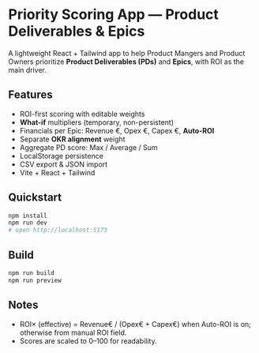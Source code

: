 # Priority Scoring App — Product Deliverables & Epics

A lightweight React + Tailwind app to help Product Mangers and Product Owners prioritize **Product Deliverables (PDs)** and **Epics**, with ROI as the main driver.

## Features
- ROI-first scoring with editable weights
- **What-if** multipliers (temporary, non-persistent)
- Financials per Epic: Revenue €, Opex €, Capex €, **Auto-ROI**
- Separate **OKR alignment** weight
- Aggregate PD score: Max / Average / Sum
- LocalStorage persistence
- CSV export & JSON import
- Vite + React + Tailwind

## Quickstart
```bash
npm install
npm run dev
# open http://localhost:5173
```

## Build
```bash
npm run build
npm run preview
```

## Notes
- ROI× (effective) = Revenue€ / (Opex€ + Capex€) when Auto-ROI is on; otherwise from manual ROI field.
- Scores are scaled to 0–100 for readability.
